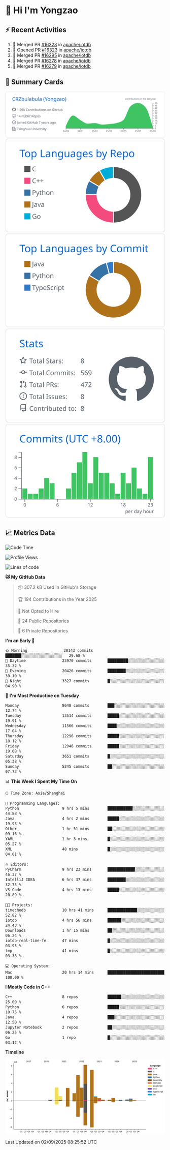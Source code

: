# 👋 Hi I'm Yongzao

## ⚡ Recent Activities
<!--START_SECTION:activity-->
1. 🎉 Merged PR [#16323](https://github.com/apache/iotdb/pull/16323) in [apache/iotdb](https://github.com/apache/iotdb)
2. 💪 Opened PR [#16323](https://github.com/apache/iotdb/pull/16323) in [apache/iotdb](https://github.com/apache/iotdb)
3. 🎉 Merged PR [#16295](https://github.com/apache/iotdb/pull/16295) in [apache/iotdb](https://github.com/apache/iotdb)
4. 🎉 Merged PR [#16278](https://github.com/apache/iotdb/pull/16278) in [apache/iotdb](https://github.com/apache/iotdb)
5. 🎉 Merged PR [#16279](https://github.com/apache/iotdb/pull/16279) in [apache/iotdb](https://github.com/apache/iotdb)
<!--END_SECTION:activity-->

## 🎑 Summary Cards

[![](https://raw.githubusercontent.com/CRZbulabula/CRZbulabula/main/profile-summary-card-output/github/0-profile-details.svg)](https://github.com/vn7n24fzkq/github-profile-summary-cards)
[![](https://raw.githubusercontent.com/CRZbulabula/CRZbulabula/main/profile-summary-card-output/github/1-repos-per-language.svg)](https://github.com/vn7n24fzkq/github-profile-summary-cards) [![](https://raw.githubusercontent.com/CRZbulabula/CRZbulabula/main/profile-summary-card-output/github/2-most-commit-language.svg)](https://github.com/vn7n24fzkq/github-profile-summary-cards)
[![](https://raw.githubusercontent.com/CRZbulabula/CRZbulabula/main/profile-summary-card-output/github/3-stats.svg)](https://github.com/vn7n24fzkq/github-profile-summary-cards) [![](https://raw.githubusercontent.com/CRZbulabula/CRZbulabula/main/profile-summary-card-output/github/4-productive-time.svg)](https://github.com/vn7n24fzkq/github-profile-summary-cards)

## 📈 Metrics Data

<!--START_SECTION:waka-->
![Code Time](http://img.shields.io/badge/Code%20Time-1%2C163%20hrs%2025%20mins-blue)

![Profile Views](http://img.shields.io/badge/Profile%20Views-0-blue)

![Lines of code](https://img.shields.io/badge/From%20Hello%20World%20I%27ve%20Written-36.5%20million%20lines%20of%20code-blue)

**🐱 My GitHub Data** 

> 📦 307.2 kB Used in GitHub's Storage 
 > 
> 🏆 194 Contributions in the Year 2025
 > 
> 🚫 Not Opted to Hire
 > 
> 📜 24 Public Repositories 
 > 
> 🔑 6 Private Repositories 
 > 
**I'm an Early 🐤** 

```text
🌞 Morning                20143 commits       ███████░░░░░░░░░░░░░░░░░░   29.68 % 
🌆 Daytime                23970 commits       █████████░░░░░░░░░░░░░░░░   35.32 % 
🌃 Evening                20426 commits       ████████░░░░░░░░░░░░░░░░░   30.10 % 
🌙 Night                  3327 commits        █░░░░░░░░░░░░░░░░░░░░░░░░   04.90 % 
```
📅 **I'm Most Productive on Tuesday** 

```text
Monday                   8648 commits        ███░░░░░░░░░░░░░░░░░░░░░░   12.74 % 
Tuesday                  13514 commits       █████░░░░░░░░░░░░░░░░░░░░   19.91 % 
Wednesday                11566 commits       ████░░░░░░░░░░░░░░░░░░░░░   17.04 % 
Thursday                 12296 commits       █████░░░░░░░░░░░░░░░░░░░░   18.12 % 
Friday                   12946 commits       █████░░░░░░░░░░░░░░░░░░░░   19.08 % 
Saturday                 3651 commits        █░░░░░░░░░░░░░░░░░░░░░░░░   05.38 % 
Sunday                   5245 commits        ██░░░░░░░░░░░░░░░░░░░░░░░   07.73 % 
```


📊 **This Week I Spent My Time On** 

```text
🕑︎ Time Zone: Asia/Shanghai

💬 Programming Languages: 
Python                   9 hrs 5 mins        ███████████░░░░░░░░░░░░░░   44.88 % 
Java                     4 hrs 2 mins        █████░░░░░░░░░░░░░░░░░░░░   19.93 % 
Other                    1 hr 51 mins        ██░░░░░░░░░░░░░░░░░░░░░░░   09.16 % 
YAML                     1 hr 3 mins         █░░░░░░░░░░░░░░░░░░░░░░░░   05.27 % 
XML                      48 mins             █░░░░░░░░░░░░░░░░░░░░░░░░   04.01 % 

🔥 Editors: 
PyCharm                  9 hrs 23 mins       ████████████░░░░░░░░░░░░░   46.37 % 
IntelliJ IDEA            6 hrs 37 mins       ████████░░░░░░░░░░░░░░░░░   32.75 % 
VS Code                  4 hrs 13 mins       █████░░░░░░░░░░░░░░░░░░░░   20.89 % 

🐱‍💻 Projects: 
timechodb                10 hrs 41 mins      █████████████░░░░░░░░░░░░   52.82 % 
iotdb                    4 hrs 56 mins       ██████░░░░░░░░░░░░░░░░░░░   24.43 % 
Downloads                1 hr 15 mins        ██░░░░░░░░░░░░░░░░░░░░░░░   06.24 % 
iotdb-real-time-fe       47 mins             █░░░░░░░░░░░░░░░░░░░░░░░░   03.95 % 
tmp                      41 mins             █░░░░░░░░░░░░░░░░░░░░░░░░   03.38 % 

💻 Operating System: 
Mac                      20 hrs 14 mins      █████████████████████████   100.00 % 
```

**I Mostly Code in C++** 

```text
C++                      8 repos             ██████░░░░░░░░░░░░░░░░░░░   25.00 % 
Python                   6 repos             █████░░░░░░░░░░░░░░░░░░░░   18.75 % 
Java                     4 repos             ███░░░░░░░░░░░░░░░░░░░░░░   12.50 % 
Jupyter Notebook         2 repos             ██░░░░░░░░░░░░░░░░░░░░░░░   06.25 % 
Go                       1 repo              █░░░░░░░░░░░░░░░░░░░░░░░░   03.12 % 
```



**Timeline**

![Lines of Code chart](https://raw.githubusercontent.com/CRZbulabula/CRZbulabula/main/assets/bar_graph.png)


 Last Updated on 02/09/2025 08:25:52 UTC
<!--END_SECTION:waka-->

